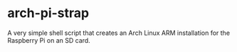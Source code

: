 # arch-pi-strap
A very simple shell script that creates an Arch Linux ARM installation for the Raspberry Pi on an SD card.
